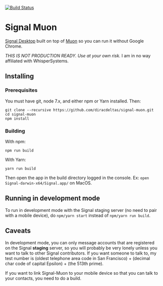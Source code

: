 [![Build
Status](https://travis-ci.org/diracdeltas/signal-muon.svg?branch=master)](https://travis-ci.org/diracdeltas/signal-muon)

# Signal Muon

[Signal Desktop](https://github.com/WhisperSystems/Signal-Desktop) built on top
of [Muon](https://github.com/Brave/muon) so you can run it without Google
Chrome.

*THIS IS NOT PRODUCTION READY. Use at your own risk.* I am in no way affiliated
with WhisperSystems.

## Installing

### Prerequisites

You must have git, node 7.x, and either npm or Yarn installed. Then:

```
git clone --recursive https://github.com/diracdeltas/signal-muon.git
cd signal-muon
npm install
```

### Building

With npm:

```
npm run build
```

With Yarn:

```
yarn run build
```

Then open the app in the build directory logged in the console. Ex: `open
Signal-darwin-x64/Signal.app/` on MacOS.

## Running in development mode

To run in development mode with the Signal staging server (no need to pair
with a mobile device), do `npm/yarn start` instead of `npm/yarn run build`.

## Caveats

In development mode, you can only message accounts that are registered on the Signal **staging**
server, so you will probably be very lonely unless you want to talk to other
Signal contributors. If you want someone to talk to, my test number is (oldest
telephone area code in San Francisco) + (decimal char code of capital Epsilon) + (the 513th prime).

If you want to link Signal-Muon to your mobile device so that you can talk
to your contacts, you need to do a build.
